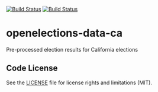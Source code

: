 [![Build Status](https://github.com/openelections/openelections-data-ca/actions/workflows/data_tests.yml/badge.svg?branch=master)](https://github.com/openelections/openelections-data-ca/actions/workflows/data_tests.yml?query=branch%3Amaster)
[![Build Status](https://github.com/openelections/openelections-data-ca/actions/workflows/tests.yml/badge.svg?branch=master)](https://github.com/openelections/openelections-data-ca/actions/workflows/tests.yml?query=branch%3Amaster)

# openelections-data-ca
Pre-processed election results for California elections

## Code License

See the [LICENSE](LICENSE.md) file for license rights and limitations (MIT).
